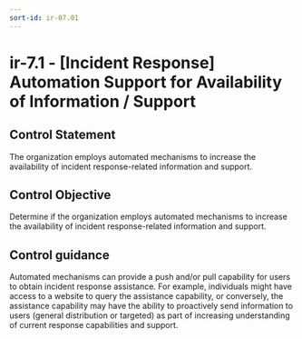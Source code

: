 ```yaml
---
sort-id: ir-07.01
---
```


# ir-7.1 - \[Incident Response\] Automation Support for Availability of Information / Support

## Control Statement

The organization employs automated mechanisms to increase the availability of incident response-related information and support.

## Control Objective

Determine if the organization employs automated mechanisms to increase the availability of incident response-related information and support.

## Control guidance

Automated mechanisms can provide a push and/or pull capability for users to obtain incident response assistance. For example, individuals might have access to a website to query the assistance capability, or conversely, the assistance capability may have the ability to proactively send information to users (general distribution or targeted) as part of increasing understanding of current response capabilities and support.
